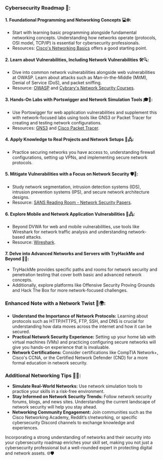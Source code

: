### Cybersecurity Roadmap 🚀:

#### 1. **Foundational Programming and Networking Concepts** 💻🌐:
   - Start with learning basic programming alongside fundamental networking concepts. Understanding how networks operate (protocols, OSI model, TCP/IP) is essential for cybersecurity professionals.
   - Resources: [Cisco's Networking Basics](https://www.cisco.com/c/en/us/solutions/small-business/resource-center/networking/networking-basics.html) offers a good starting point.

#### 2. **Learn about Vulnerabilities, Including Network Vulnerabilities** 🛠️🔍:
   - Dive into common network vulnerabilities alongside web vulnerabilities at OWASP. Learn about attacks such as Man-in-the-Middle (MitM), Denial of Service (DoS), and packet sniffing.
   - Resource: [OWASP](https://owasp.org/) and [Cybrary's Network Security Courses](https://www.cybrary.it/catalog/cybersecurity/network-security/).

#### 3. **Hands-On Labs with Portswigger and Network Simulation Tools** 🎓🔌:
   - Use Portswigger for web application vulnerabilities and supplement this with network-focused labs using tools like GNS3 or Packet Tracer for creating and testing network configurations.
   - Resources: [GNS3](https://www.gns3.com/) and [Cisco Packet Tracer](https://www.netacad.com/courses/packet-tracer).

#### 4. **Apply Knowledge to Real Projects and Network Setups** 🚀🖧:
   - Practice securing networks you have access to, understanding firewall configurations, setting up VPNs, and implementing secure network protocols.

#### 5. **Mitigate Vulnerabilities with a Focus on Network Security** 🛡️🔐:
   - Study network segmentation, intrusion detection systems (IDS), intrusion prevention systems (IPS), and secure network architecture designs.
   - Resource: [SANS Reading Room - Network Security Papers](https://www.sans.org/reading-room/).

#### 6. **Explore Mobile and Network Application Vulnerabilities** 📱🖧:
   - Beyond DVWA for web and mobile vulnerabilities, use tools like Wireshark for network traffic analysis and understanding network-based attacks.
   - Resource: [Wireshark](https://www.wireshark.org/).

#### 7. **Delve into Advanced Networks and Servers with TryHackMe and Beyond** 🔐💡:
   - TryHackMe provides specific paths and rooms for network security and penetration testing that cover both basic and advanced network concepts.
   - Additionally, explore platforms like Offensive Security Proving Grounds and Hack The Box for more network-focused challenges.

### Enhanced Note with a Network Twist 📝🌍:
- **Understand the Importance of Network Protocols:** Learning about protocols such as HTTP/HTTPS, FTP, SSH, and DNS is crucial for understanding how data moves across the internet and how it can be secured.
- **Practical Network Security Experience:** Setting up your home lab with virtual machines (VMs) and practicing configuring secure networks will give you hands-on experience that is invaluable.
- **Network Certifications:** Consider certifications like CompTIA Network+, Cisco's CCNA, or the Certified Network Defender (CND) for a more formal education in network security.

### Additional Networking Tips 💼🔧:
- **Simulate Real-World Networks:** Use network simulation tools to practice your skills in a risk-free environment.
- **Stay Informed on Network Security Trends:** Follow network security forums, blogs, and news sites. Understanding the current landscape of network security will help you stay ahead.
- **Networking Community Engagement:** Join communities such as the Cisco Networking Academy, Reddit’s r/networking, or specific cybersecurity Discord channels to exchange knowledge and experiences.

Incorporating a strong understanding of networks and their security into your cybersecurity roadmap enriches your skill set, making you not just a cybersecurity professional but a well-rounded expert in protecting digital and network assets. 🌐🛡️
